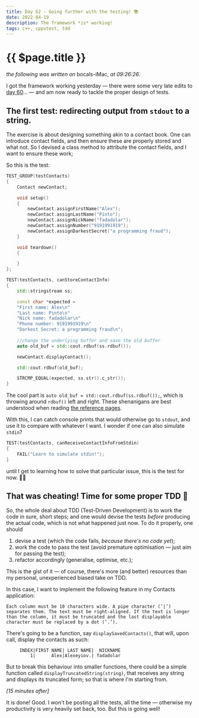 ```yaml
---
title: Day 62 - Going further with the testing! 📚
date: 2022-04-19
description: The framework *is* working!
tags: c++, cpputest, tdd
---
```


# {{ $page.title }}

*the following was written on* bocals-iMac, *at 09:26:26*.

I got the framework working yesterday — there were some very late edits to [day 60](https://www.alexmakes.codes/blog/040822.html)... — and am now ready to tackle the proper design of tests.

## The first test: redirecting output from `stdout` to a string.

The exercise is about designing something akin to a contact book. One can introduce contact fields, and then ensure these are properly stored and what not. So I devised a class method to attribute the contact fields, and I want to ensure these work; 

So this is the test:

```c++
TEST_GROUP(testContacts)
{
	Contact newContact;

	void setup()
	{
		newContact.assignFirstName("Alex");
		newContact.assignLastName("Pinto");
		newContact.assignNickName("fadadolar");
		newContact.assignNumber("9191991919");
		newContact.assignDarkestSecret("a programming fraud");
	}

	void teardown()
	{

	}
};

TEST(testContacts, canStoreContactInfo)
{
    std::stringstream ss;

	const char *expected = 
	"First name: Alex\n"
	"Last name: Pinto\n"
	"Nick name: fadadolar\n"
	"Phone number: 9191991919\n"
	"Darkest Secret: a programming fraud\n";
						
    //change the underlying buffer and save the old buffer
	auto old_buf = std::cout.rdbuf(ss.rdbuf()); 

	newContact.displayContact(); 

    std::cout.rdbuf(old_buf); 

	STRCMP_EQUAL(expected, ss.str().c_str());
}

```

The cool part is `auto old_buf = std::cout.rdbuf(ss.rdbuf());`, which is throwing around `rdbuf()` left and right. These shenanigans are best understood when reading [the reference pages](https://www.cplusplus.com/reference/ios/ios/rdbuf/).

With this, I can catch console prints that would otherwise go to `stdout`, and use it to compare with whatever I want. I wonder if one can also simulate `stdin`?

```c++
TEST(testContacts, canReceiveContactInfoFromStdin)
{
	FAIL("Learn to simulate stdin!");
}
```

until I get to learning how to solve that particular issue, this is the test for now. 🤸‍♀️

## That was cheating! Time for some proper TDD 🧩

So, the whole deal about TDD (Test-Driven Development) is to work the code in sure, short steps; and one would devise the tests *before* producing the actual code, which is not what happened just now. To do it properly, one should 

1. devise a test (which the code fails, *because there's no code yet*);
2. work the code to pass the test (avoid premature optimisation — just aim for passing the test);
3. refactor accordingly (generalise, optimise, etc.);

This is the gist of it — of course, there's more (and better) resources than my personal, unexperienced biased take on TDD.

In this case, I want to implement the following feature in my Contacts application:

``` Display the saved contacts as a list of 4 columns: index, first name, last name and nickname.
Each column must be 10 characters wide. A pipe character (’|’) separates them. The text must be right-aligned. If the text is longer than the column, it must be truncated and the last displayable character must be replaced by a dot (’.’).
```

There's going to be a function, say `displaySavedContacts()`, that will, upon call, display the contacts as such:

```
     INDEX|FIRST NAME| LAST NAME|  NICKNAME
         1|      Alex|Alexeyiov.| fadadolar
```

But to break this behaviour into smaller functions, there could be a simple function called `displayTruncatedString(string)`, that receives any string and displays its truncated form; so that is where I'm starting from. 

*[15 minutes after]*

It is done! Good. I won't be posting all the tests, all the time — otherwise my productivity is very heavily set back, too. But this is going well!

<FetchComments :title=$frontmatter.title />
<PostComments :title=$frontmatter.title />

